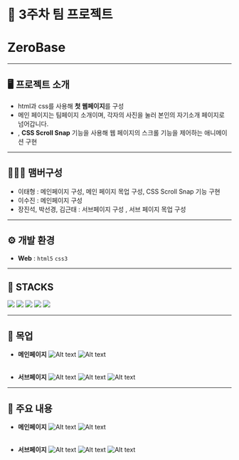 # 🚩 3주차 팀 프로젝트
# **ZeroBase**
----------------------------------------------------------

## 🖥️ 프로젝트 소개
-  html과 css를 사용해 **첫 웹페이지**를 구성
-  메인 페이지는 팀페이지 소개이며, 각자의 사진을 눌러 본인의 자기소개 페이지로 넘어갑니다.
- , **CSS Scroll Snap** 기능을 사용해 웹 페이지의 스크롤 기능을 제어하는 애니메이션 구현

----------------------------------------------------------


## 🧑‍🤝‍🧑 맴버구성
 - 이태형 : 메인페이지 구성, 메인 페이지 목업 구성, CSS Scroll Snap 기능 구현
 - 이수진 : 메인페이지 구성
 - 장진석, 박선경, 김근태 : 서브페이지 구성 , 서브 페이지 목업 구성

----------------------------------------------------------

## ⚙️ 개발 환경
- **Web** : `html5` `css3`
----------------------------------------------------------
## 📓 STACKS
 <img src="https://img.shields.io/badge/Python-3776AB?style=for-the-badge&logo=Python&logoColor=white"> <img src="https://img.shields.io/badge/Jupyter-F37626?style=for-the-badge&logo=Jupyter&logoColor=white"> <img src="https://img.shields.io/badge/Pandas-150458?style=for-the-badge&logo=Pandas&logoColor=white"> <img src="https://img.shields.io/badge/html5-E34F26?style=for-the-badge&logo=html5&logoColor=white"> <img src="https://img.shields.io/badge/CSS3-EC407A?style=for-the-badge&logo=CSS3&logoColor=white">

----------------------------------------------------------
## 📍 목업
- **메인페이지**
![Alt text](../read_img/03_readme_img/image.png)
![Alt text](../read_img/03_readme_img/image-1.png)
<br></br>

- **서브페이지**
![Alt text](../read_img/03_readme_img/image-2.png)
![Alt text](../read_img/03_readme_img/image-3.png)
![Alt text](../read_img/03_readme_img/image-4.png)
----------------------------------------------------------
## 📌 주요 내용
- **메인페이지**
![Alt text](../read_img/03_readme_img/image-5.png)
![Alt text](../read_img/03_readme_img/main1.png)
<br></br>

- **서브페이지**
![Alt text](../read_img/03_readme_img/sub1.png)
![Alt text](../read_img/03_readme_img/sub2.png)
![Alt text](../read_img/03_readme_img/sub3.png)

